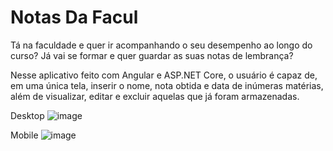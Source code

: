 # Notas Da Facul

Tá na faculdade e quer ir acompanhando o seu desempenho ao longo do curso? Já vai se formar e quer guardar as suas notas de lembrança?

Nesse aplicativo feito com Angular e ASP.NET Core, o usuário é capaz de, em uma única tela, inserir o nome, nota obtida e data de inúmeras matérias, além de visualizar, editar e excluir aquelas que já foram armazenadas.

Desktop
![image](https://github.com/user-attachments/assets/b04939be-aeb7-421c-9d52-c0e26da6356c)

Mobile
![image](https://github.com/user-attachments/assets/07cf4681-50d7-487f-ba09-15faa90525bc)
